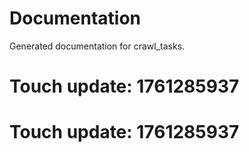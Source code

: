 # Documentation

Generated documentation for crawl_tasks.

# Touch update: 1761285937

# Touch update: 1761285937
